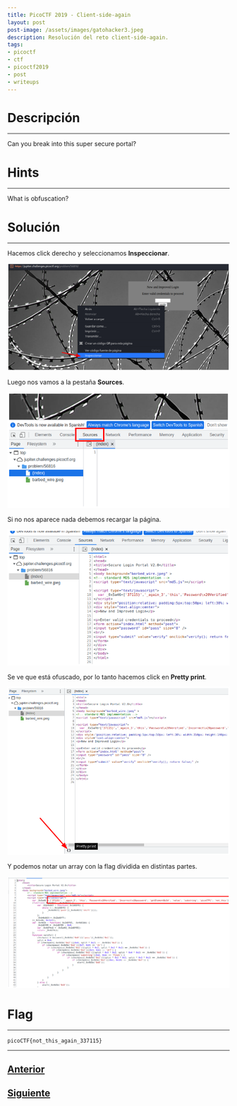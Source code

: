 ```yaml
---
title: PicoCTF 2019 - Client-side-again 
layout: post
post-image: /assets/images/gatohacker3.jpeg 
description: Resolución del reto client-side-again.
tags:
- picoctf
- ctf
- picoctf2019
- post
- writeups
---
```

# Descripción
---

Can you break into this super secure portal? 


# Hints
---

What is obfuscation?


# Solución
---

Hacemos click derecho y seleccionamos **Inspeccionar**.

![](/images/images-picoctf-2019/client-side-again-1.png)

Luego nos vamos a la pestaña **Sources**.

![](/images/images-picoctf-2019/client-side-again-2.png)

Si no nos aparece nada debemos recargar la página.

![](/images/images-picoctf-2019/client-side-again-3.png)

Se ve que está ofuscado, por lo tanto hacemos click en **Pretty print**.

![](/images/images-picoctf-2019/client-side-again-4.png)

Y podemos notar un array con la flag dividida en distintas partes.

![](/images/images-picoctf-2019/client-side-again-5.png)

# Flag
---

`picoCTF{not_this_again_337115}`

---

## [Anterior](/picobrowser)
## [Siguiente](/irish-name-repo-1)